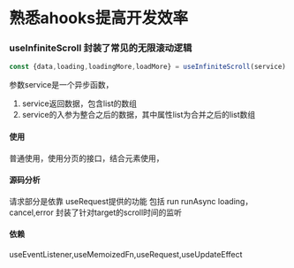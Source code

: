 # 熟悉ahooks提高开发效率



### useInfiniteScroll 封装了常见的无限滚动逻辑
```javascript
const {data,loading,loadingMore,loadMore} = useInfiniteScroll(service)
```
参数service是一个异步函数，
1. service返回数据，包含list的数组
2. service的入参为整合之后的数据，其中属性list为合并之后的list数组
#### 使用
普通使用，使用分页的接口，结合元素使用，
#### 源码分析
请求部分是依靠 useRequest提供的功能 包括 run runAsync loading，cancel,error
封装了针对target的scroll时间的监听
#### 依赖
useEventListener,useMemoizedFn,useRequest,useUpdateEffect


